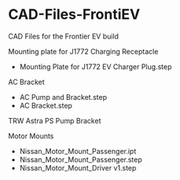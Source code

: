 # CAD-Files-FrontiEV
CAD Files for the Frontier EV build

Mounting plate for J1772 Charging Receptacle
  - Mounting Plate for J1772 EV Charger Plug.step

AC Bracket
  - AC Pump and Bracket.step
  - AC Bracket.step

TRW Astra PS Pump Bracket


Motor Mounts
-  Nissan_Motor_Mount_Passenger.ipt
-  Nissan_Motor_Mount_Passenger.step
-  Nissan_Motor_Mount_Driver v1.step

